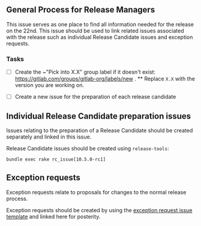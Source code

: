 ## General Process for Release Managers

This issue serves as one place to find all information needed for the
release on the 22nd. This issue should be used to link related issues 
associated with the release such as individual Release Candidate issues 
and exception requests.

### Tasks

- [ ] Create the ~"Pick into X.X" group label if it doesn&#39;t exist: https://gitlab.com/groups/gitlab-org/labels/new . ** Replace `X.X` with the
version you are working on.
- [ ] Create a new issue for the preparation of each release candidate


## Individual Release Candidate preparation issues

Issues relating to the preparation of a Release Candidate should be created 
separately and linked in this issue.

Release Candidate issues should be created using `release-tools`:

```
bundle exec rake rc_issue[10.5.0-rc1]
```

## Exception requests

Exception requests relate to proposals for changes to the normal release process.

Exception requests should be created by using the 
[exception request issue template](.gitlab/issue_templates/Exception-request.md)
and linked here for posterity.



